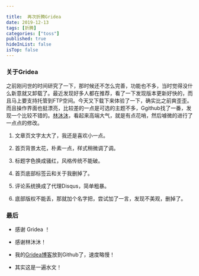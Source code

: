```yaml
---

title:  再次折腾Gridea
date: 2019-12-13
tags: [折腾]
categories: ["toss"] 
published: true
hideInList: false
isTop: false
---
```






### 关于Gridea

之前刚问世的时间研究了一下，那时候还不怎么完善，功能也不多，当时觉得没什么新意就又卸载了。最近发现好多人都在推荐，看了一下发现版本更新好快的，而且马上要支持托管到FTP空间。今天又下载下来体验了一下，确实比之前爽歪歪。而且操作界面也挺漂亮，比较差的一点是可选的主题不多，Ggithub找了一番，发现一个比较不错的。[林沐沐](https://i.immmmm.com)，看起来高端大气，就是有点花哨，然后噱微的进行了一点点的修改。

1. 文章页文字太大了，我还是喜欢小一点。


2. 首页背景太花，朴素一点，样式稍微调了调。


3. 标题字色换成骚红，风格传统不能破。

4. 首页底部标签云和关于我删掉了。

5. 评论系统换成了代理Disqus，简单粗暴。

6. 底部版权不能丢，那就加个名字把，尝试加了一言，发现不美观，删掉了。

### 最后

- 感谢 Gridea ！

- 感谢林沐沐！

- 我的[Gridea博客](http://github.cssj.fun)放到Github了，速度略慢！

- 其实这是一遍水文！

  

